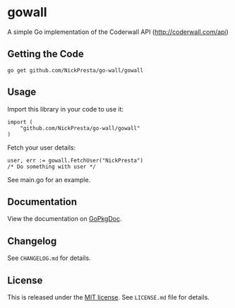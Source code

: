 # gowall

A simple Go implementation of the Coderwall API (http://coderwall.com/api)

## Getting the Code

    go get github.com/NickPresta/go-wall/gowall

## Usage

Import this library in your code to use it:

    import (
        "github.com/NickPresta/go-wall/gowall"
    )

Fetch your user details:

    user, err := gowall.FetchUser("NickPresta")
    /* Do something with user */

See main.go for an example.

## Documentation

View the documentation on
[GoPkgDoc](http://go.pkgdoc.org/github.com/NickPresta/go-wall/gowall).

## Changelog

See `CHANGELOG.md` for details.

## License

This is released under the
[MIT license](http://www.opensource.org/licenses/mit-license.php).
See `LICENSE.md` file for details.
